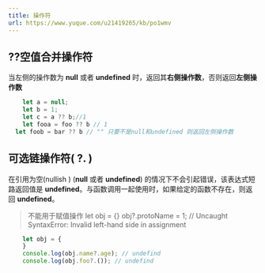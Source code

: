 ```yaml
---
title: 操作符
url: https://www.yuque.com/u21419265/kb/po1wmv
---
```


<a name="nUiT6"></a>

## ??空值合并操作符

当左侧的操作数为 **null** 或者 **undefined** 时，返回其**右侧操作数**，否则返回**左侧操作数**

```javascript
	let a = null;
	let b = 1;
 	let c = a ?? b;//1
	let fooa = foo ?? b // 1
  let foob = bar ?? b // "" 只要不是null和undefined 则返回左侧操作数
```

<a name="Z7EoH"></a>

## 可选链操作符( ?. )

在引用为空(nullish ) (**null** 或者 **undefined**) 的情况下不会引起错误，该表达式短路返回值是 **undefined**。与函数调用一起使用时，如果给定的函数不存在，则返回 **undefined**。

> 不能用于赋值操作
> let obj = {}
> obj?.protoName = 1; // Uncaught SyntaxError: Invalid left-hand side in assignment

```javascript
    let obj = {
    }
    console.log(obj.name?.age); // undefind
    console.log(obj.foo?.()); // undefind
```
